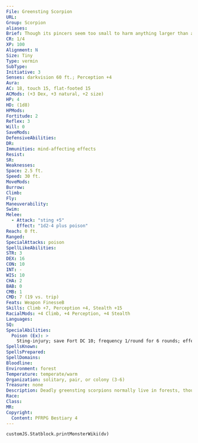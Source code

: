 ```yaml
---
File: Greensting Scorpion
URL: 
Group: Scorpion
aliases: 
Brief: Though its pincers seem too small to harm anything larger than an insect, this scorpion's stinger still appears dangerous.
CR: 1/4
XP: 100
Alignment: N
Size: Tiny
Type: vermin
SubType: 
Initiative: 3
Senses: darkvision 60 ft.; Perception +4
Aura: 
AC: 18, touch 15, flat-footed 15
ACMods: (+3 Dex, +3 natural, +2 size)
HP: 4
HD: (1d8)
HPMods: 
Fortitude: 2
Reflex: 3
Will: 0
SaveMods: 
DefensiveAbilities: 
DR: 
Immunities: mind-affecting effects
Resist: 
SR: 
Weaknesses: 
Space: 2.5 ft.
Speed: 30 ft.
MoveMods: 
Burrow: 
Climb: 
Fly: 
Maneuverability: 
Swim: 
Melee: 
  - Attack: "sting +5"
    Effect: "1d2-4 plus poison"
Reach: 0 ft.
Ranged: 
SpecialAttacks: poison
SpellLikeAbilities: 
STR: 3
DEX: 16
CON: 10
INT: -
WIS: 10
CHA: 2
BAB: 0
CMB: 1
CMD: 7 (19 vs. trip)
Feats: Weapon FinesseB
Skills: Climb +7, Perception +4, Stealth +15
RacialMods: +4 Climb, +4 Perception, +4 Stealth
Languages: 
SQ: 
SpecialAbilities:
  Poison (Ex): >
    Sting-injury; save Fort DC 10; frequency 1/round for 6 rounds; effect sickened for 1 round; cure 1 save. The save DC is Constitution-based.
SpellsKnown: 
SpellsPrepared: 
SpellDomains: 
Bloodline: 
Environment: forest
Temperature: temperate/warm
Organization: solitary, pair, or colony (3-6)
Treasure: none
Description: Deadly greensting scorpions normally live in forests, though they can survive nearly anywhere. A greensting scorpion familiar grants a +4 bonus on Initiative checks so long as the familiar is within 1 mile of the spellcaster. A greensting scorpion familiar loses the mindless trait and has an Intelligence score appropriate for its master's level.
Race: 
Class: 
MR: 
Copyright:
  Content: PFRPG Bestiary 4
---
```

```dataviewjs
customJS.Statblock.printMonsterWiki(dv)
```
